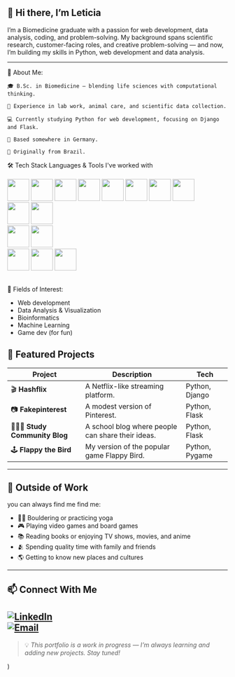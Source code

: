 ## 👋 Hi there, I’m Leticia

I’m a Biomedicine graduate with a passion for web development, data analysis, coding, and problem-solving.
My background spans scientific research, customer-facing roles, and creative problem-solving — and now, I’m building my skills in Python, web development and data analysis.
  
---

🚀 About Me:

    🎓 B.Sc. in Biomedicine — blending life sciences with computational thinking.

    🧪 Experience in lab work, animal care, and scientific data collection.

    💻 Currently studying Python for web development, focusing on Django and Flask.

    📍 Based somewhere in Germany. 

    🐣 Originally from Brazil.

🛠 Tech Stack
Languages & Tools I've worked with <br>
<br>
<img heitgh='50' width='50' src="https://cdn.jsdelivr.net/gh/devicons/devicon@latest/icons/python/python-original.svg" />
<img heitgh='50' width='50' src="https://cdn.jsdelivr.net/gh/devicons/devicon@latest/icons/django/django-plain.svg" />
<img heitgh='50' width='50' src="https://cdn.jsdelivr.net/gh/devicons/devicon@latest/icons/flask/flask-original-wordmark.svg" />
<img heitgh='50' width='50' src="https://cdn.jsdelivr.net/gh/devicons/devicon@latest/icons/pandas/pandas-original-wordmark.svg" />
<img heitgh='50' width='50' src="https://cdn.jsdelivr.net/gh/devicons/devicon@latest/icons/selenium/selenium-original.svg" />
<img heitgh='50' width='50' src="https://cdn.jsdelivr.net/gh/devicons/devicon@latest/icons/html5/html5-original.svg" />
<img heitgh='50' width='50' src="https://cdn.jsdelivr.net/gh/devicons/devicon@latest/icons/css3/css3-original.svg" />
<img heitgh='50' width='50' src="https://cdn.jsdelivr.net/gh/devicons/devicon@latest/icons/javascript/javascript-original.svg" />          
<img heitgh='50' width='50' src="https://cdn.jsdelivr.net/gh/devicons/devicon@latest/icons/bootstrap/bootstrap-original.svg" />
<img heitgh='50' width='50' src="https://cdn.jsdelivr.net/gh/devicons/devicon@latest/icons/tailwindcss/tailwindcss-original.svg" />          
<img heitgh='50' width='50' src="https://cdn.jsdelivr.net/gh/devicons/devicon@latest/icons/sqlite/sqlite-original.svg" />
<img heitgh='50' width='50' src="https://cdn.jsdelivr.net/gh/devicons/devicon@latest/icons/sqlalchemy/sqlalchemy-original-wordmark.svg" />       
<img heitgh='50' width='50' src="https://cdn.jsdelivr.net/gh/devicons/devicon@latest/icons/pycharm/pycharm-original.svg" />
<img heitgh='50' width='50' src="https://cdn.jsdelivr.net/gh/devicons/devicon@latest/icons/vscode/vscode-original.svg" />
<img heitgh='50' width='50' src="https://cdn.jsdelivr.net/gh/devicons/devicon@latest/icons/jupyter/jupyter-original-wordmark.svg" />          

<br>
💫 Fields of Interest:

- Web development
- Data Analysis & Visualization
- Bioinformatics
- Machine Learning
- Game dev (for fun)

## 📂 Featured Projects  
| Project | Description | Tech |
| ------- | ----------- | ---- |
| 🎬 **Hashflix** | A Netflix-like streaming platform. | Python, Django |
| 📷 **Fakepinterest** | A modest version of Pinterest. | Python, Flask |
| 🙇🏻‍♀️ **Study Community Blog** | A school blog where people can share their ideas. | Python, Flask |
| 🕹 **Flappy the Bird** | My version of the popular game Flappy Bird. | Python, Pygame |

---

## 🎯 Outside of Work  
you can always find me find me:  
- 🧗‍♀️ Bouldering or practicing yoga  
- 🎮 Playing video games and board games  
- 📚 Reading books or enjoying TV shows, movies, and anime   
- 🫂 Spending quality time with family and friends  
- 🌎 Getting to know new places and cultures

---

## 📫 Connect With Me  
[![LinkedIn](https://img.shields.io/badge/LinkedIn-0A66C2?style=for-the-badge&logo=linkedin&logoColor=white)](https://www.linkedin.com/in/leticia-mascarenhas-branco-719250226/)  
[![Email](https://img.shields.io/badge/Email-D14836?style=for-the-badge&logo=gmail&logoColor=white)](mailto:brancomascle@gmail.com)  
---

> 💡 *This portfolio is a work in progress — I’m always learning and adding new projects. Stay tuned!*

)
